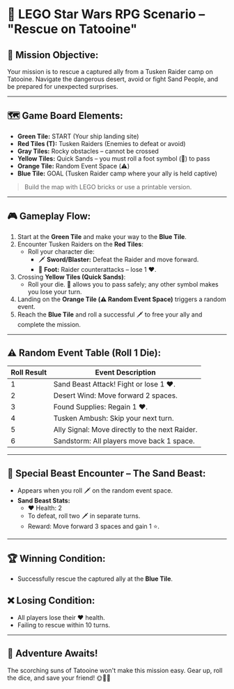 # 🌵 **LEGO Star Wars RPG Scenario – "Rescue on Tatooine"**

## 🎯 **Mission Objective:**
Your mission is to rescue a captured ally from a Tusken Raider camp on Tatooine. Navigate the dangerous desert, avoid or fight Sand People, and be prepared for unexpected surprises. 

---

## 🗺️ **Game Board Elements:**
- **Green Tile:** START (Your ship landing site)
- **Red Tiles (T):** Tusken Raiders (Enemies to defeat or avoid)
- **Gray Tiles:** Rocky obstacles – cannot be crossed
- **Yellow Tiles:** Quick Sands – you must roll a foot symbol (🦵) to pass
- **Orange Tile:** Random Event Space (⚠️)
- **Blue Tile:** GOAL (Tusken Raider camp where your ally is held captive)

> Build the map with LEGO bricks or use a printable version.

---

## 🎮 **Gameplay Flow:**
1. Start at the **Green Tile** and make your way to the **Blue Tile**.
2. Encounter Tusken Raiders on the **Red Tiles**:
   - Roll your character die:
     - 🗡️ **Sword/Blaster:** Defeat the Raider and move forward.
     - 🦵 **Foot:** Raider counterattacks – lose 1 ❤️.
3. Crossing **Yellow Tiles (Quick Sands)**:
   - Roll your die. 🦵 allows you to pass safely; any other symbol makes you lose your turn.
4. Landing on the **Orange Tile (⚠️ Random Event Space)** triggers a random event.
5. Reach the **Blue Tile** and roll a successful 🗡️ to free your ally and complete the mission.

---

## ⚠️ **Random Event Table (Roll 1 Die):**
| Roll Result | Event Description                             
|-------------|------------------------------------------------
| 1           | Sand Beast Attack! Fight or lose 1 ❤️.         
| 2           | Desert Wind: Move forward 2 spaces.             
| 3           | Found Supplies: Regain 1 ❤️.                   
| 4           | Tusken Ambush: Skip your next turn.             
| 5           | Ally Signal: Move directly to the next Raider.  
| 6           | Sandstorm: All players move back 1 space.       

---

## 🦖 **Special Beast Encounter – The Sand Beast:**
- Appears when you roll 🗡️ on the random event space.
- **Sand Beast Stats:**
  - ❤️ Health: 2
  - To defeat, roll two 🗡️ in separate turns.
  - Reward: Move forward 3 spaces and gain 1 ⭐.

---

## 🏆 **Winning Condition:**
- Successfully rescue the captured ally at the **Blue Tile**.

## ❌ **Losing Condition:**
- All players lose their ❤️ health.
- Failing to rescue within 10 turns.

---

## 🚀 **Adventure Awaits!**
The scorching suns of Tatooine won't make this mission easy. Gear up, roll the dice, and save your friend! 🌞🌵🚀

